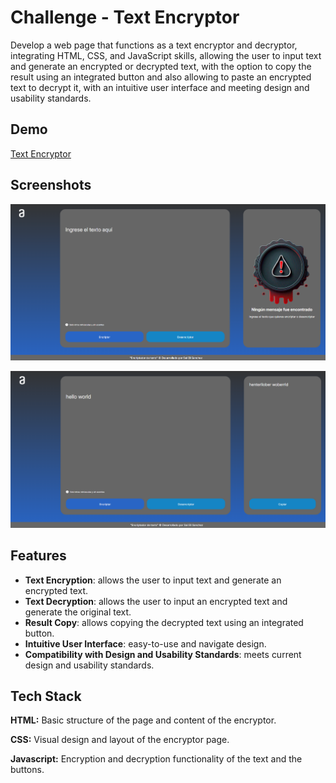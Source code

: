 
# Challenge - Text Encryptor

Develop a web page that functions as a text encryptor and decryptor, integrating HTML, CSS, and JavaScript skills, allowing the user to input text and generate an encrypted or decrypted text, with the option to copy the result using an integrated button and also allowing to paste an encrypted text to decrypt it, with an intuitive user interface and meeting design and usability standards.


## Demo

[Text Encryptor](https://challenge-encryptor-js-by-sai-sanchez.vercel.app)


## Screenshots

![App Screenshot](/img/appScreenshot1.png)

![App Screenshot 2](/img/appScreenshot2.png)


## Features

- **Text Encryption**: allows the user to input text and generate an encrypted text.
- **Text Decryption**: allows the user to input an encrypted text and generate the original text.
- **Result Copy**: allows copying the decrypted text using an integrated button.
- **Intuitive User Interface**: easy-to-use and navigate design.
- **Compatibility with Design and Usability Standards**: meets current design and usability standards.


## Tech Stack

**HTML:** Basic structure of the page and content of the encryptor.

**CSS:** Visual design and layout of the encryptor page.

**Javascript:** Encryption and decryption functionality of the text and the buttons.

